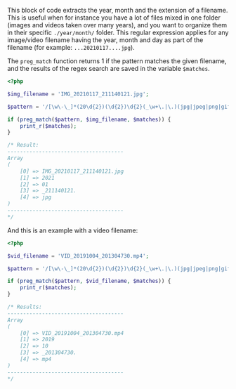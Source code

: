 This block of code extracts the year, month and the extension of a filename. This is useful when for instance you have a lot of files mixed in one folder (images and videos taken over many years), and you want to organize them in their specific `./year/month/` folder. This regular expression applies for any image/video filename having the year, month and day as part of the filename (for example: `...20210117....jpg`).

The `preg_match` function returns 1 if the pattern matches the given filename, and the results of the regex search are saved in the variable `$matches`.

```php
<?php

$img_filename = 'IMG_20210117_211140121.jpg';

$pattern = '/[\w\-\_]*(20\d{2})(\d{2})\d{2}(_\w+\.|\.)(jpg|jpeg|png|gif|3gp|mp4)$/';

if (preg_match($pattern, $img_filename, $matches)) {
    print_r($matches);
}

/* Result:
-------------------------------------
Array
(
    [0] => IMG_20210117_211140121.jpg
    [1] => 2021
    [2] => 01
    [3] => _211140121.
    [4] => jpg
)
-------------------------------------
*/
```

And this is an example with a video filename:

```php
<?php

$vid_filename = 'VID_20191004_201304730.mp4';

$pattern = '/[\w\-\_]*(20\d{2})(\d{2})\d{2}(_\w+\.|\.)(jpg|jpeg|png|gif|3gp|mp4)$/';

if (preg_match($pattern, $vid_filename, $matches)) {
    print_r($matches);
}

/* Results:
-------------------------------------
Array
(
    [0] => VID_20191004_201304730.mp4
    [1] => 2019
    [2] => 10
    [3] => _201304730.
    [4] => mp4
)
-------------------------------------
*/
```